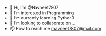 - 👋 Hi, I’m @Navneet7807
- 👀 I’m interested in Programming
- 🌱 I’m currently learning Python3
- 💞️ I’m looking to collaborate on ...
- 📫 How to reach me rnavneet7807@mail.com

<!---
Navneet7807/Navneet7807 is a ✨ special ✨ repository because its `README.md` (this file) appears on your GitHub profile.
You can click the Preview link to take a look at your changes.
--->
